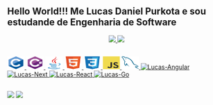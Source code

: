 ## Hello World!!! Me Lucas Daniel Purkota e sou estudande de Engenharia de Software

<div align="center">
  <a href="https://github.com/LucasPurkota">
  <img height="180em" src="https://github-readme-stats.vercel.app/api?username=LucasPurkota&show_icons=true&theme=radical&include_all_commits=true&count_private=true"/>
  <img height="180em" src="https://github-readme-stats.vercel.app/api/top-langs/?username=LucasPurkota&layout=compact&langs_count=7&theme=radical"/>
</div>

##

<div style="display: inline_block">
  <img aling="center" alt="Lucas-C" height="30" width="40" 
src="https://raw.githubusercontent.com/devicons/devicon/master/icons/c/c-original.svg">
  <img aling="center" alt="Lucas-CSharp" height="30" width="40" src="https://raw.githubusercontent.com/devicons/devicon/master/icons/csharp/csharp-original.svg">
  <img aling="center" alt="Lucas-Java" height="30" width="40" 
src="https://raw.githubusercontent.com/devicons/devicon/master/icons/java/java-original.svg">
  <img aling="center" alt="Lucas-HTML" height="30" width="40" src="https://raw.githubusercontent.com/devicons/devicon/master/icons/html5/html5-original.svg">
  <img aling="center" alt="Lucas-CSS" height="30" width="40" 
src="https://raw.githubusercontent.com/devicons/devicon/master/icons/css3/css3-original.svg">
  <img aling="center" alt="Lucas-JS" height="30" width="40" 
src="https://raw.githubusercontent.com/devicons/devicon/master/icons/javascript/javascript-original.svg">
  <img aling="center" alt="Lucas-MySQL" height="30" width="40" 
src="https://raw.githubusercontent.com/devicons/devicon/master/icons/mysql/mysql-original.svg">
  <img src="https://cdn.jsdelivr.net/gh/devicons/devicon@latest/icons/angularjs/angularjs-original.svg" alt ="Lucas-Angular" height="30" width="40"/>
  <img src="https://cdn.jsdelivr.net/gh/devicons/devicon@latest/icons/nextjs/nextjs-original.svg" alt ="Lucas-Next" height="30" width="40"/>
  <img src="https://cdn.jsdelivr.net/gh/devicons/devicon@latest/icons/react/react-original.svg" alt ="Lucas-React" height="30" width="40"/>
  <img src="https://cdn.jsdelivr.net/gh/devicons/devicon@latest/icons/go/go-original-wordmark.svg" alt ="Lucas-Go" height="30" width="40"/>
</div>

##

<div>
  <a href="https://www.linkedin.com/in/lucas-purkota-9b2305239/" target="_blank"><img src="https://img.shields.io/badge/-LinkedIn-%230077B5?style=for-the-badge&logo=linkedin&logoColor=white" target="_blank"></a>
  <a href="https://www.instagram.com/lucas_purkota/" target="_blank"><img src="https://img.shields.io/badge/-Instagram-%23E4405F?style=for-the-badge&logo=instagram&logoColor=white" target="_blank"></a>
</div>
<!--
**LucasPurkota/LucasPurkota** is a ✨ _special_ ✨ repository because its `README.md` (this file) appears on your GitHub profile.

Here are some ideas to get you started:

- 🔭 I’m currently working on ...
- 🌱 I’m currently learning ...
- 👯 I’m looking to collaborate on ...
- 🤔 I’m looking for help with ...
- 💬 Ask me about ...
- 📫 How to reach me: ...
- 😄 Pronouns: ...
- ⚡ Fun fact: ...
-->
